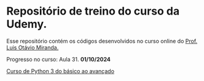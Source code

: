 # Repositório de treino do curso da Udemy.

Esse repositório contém os códigos desenvolvidos no curso online do [Prof. Luis Otávio Miranda.](https://github.com/luizomf)

Progresso no curso: Aula 31. **01/10/2024**

[Curso de Python 3 do básico ao avançado](https://www.udemy.com/course/python-3-do-zero-ao-avancado/?couponCode=ST15MT100124B)